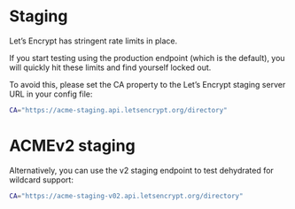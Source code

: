 # Staging

Let’s Encrypt has stringent rate limits in place.

If you start testing using the production endpoint (which is the default),
you will quickly hit these limits and find yourself locked out.

To avoid this, please set the CA property to the Let’s Encrypt staging server URL in your config file:

```bash
CA="https://acme-staging.api.letsencrypt.org/directory"
```

# ACMEv2 staging

Alternatively, you can use the v2 staging endpoint to test dehydrated for wildcard support:

```bash
CA="https://acme-staging-v02.api.letsencrypt.org/directory"
```
